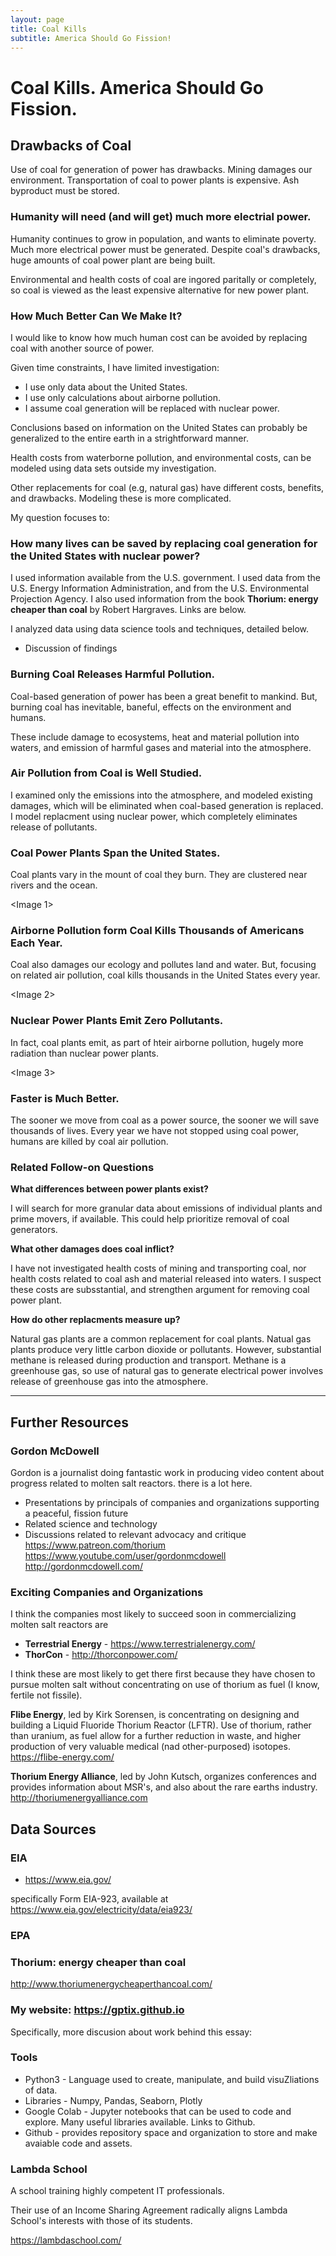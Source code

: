 ```yaml
---
layout: page
title: Coal Kills
subtitle: America Should Go Fission!
---
```

# Coal Kills. America Should Go Fission.

## Drawbacks of Coal

Use of coal for generation of power has drawbacks. Mining damages our environment. Transportation of coal to power plants is expensive. Ash byproduct must be stored.

### Humanity will need (and will get) much more electrial power.

Humanity continues to grow in population, and wants to eliminate poverty. Much more electrical power must be generated. Despite coal's drawbacks, huge amounts of coal power plant are being built. 

Environmental and health costs of coal are ingored paritally or completely, so coal is viewed as the least expensive alternative for
new power plant.

### How Much Better Can We Make It?

I would like to know how much human cost can be avoided by replacing coal with another source of power. 

Given time constraints, I have limited investigation:
- I use only data about the United States.
- I use only calculations about airborne pollution.
- I assume coal generation will be replaced with nuclear power.

Conclusions based on information on the United States can probably be generalized to the entire earth in a strightforward manner.

Health costs from waterborne pollution, and environmental costs, can be modeled using data sets outside my investigation.

Other replacements for coal (e.g, natural gas) have different costs, benefits, and drawbacks. Modeling these is more complicated.

My question focuses to:

### How many lives can be saved by replacing coal generation for the United States with nuclear power?

I used information available from the U.S. government. I used data from the U.S. Energy Information Administration, and from the U.S. Environmental Projection Agency. I also used information from the book __Thorium: energy cheaper than coal__ by Robert Hargraves. Links are below.

I analyzed data using data science tools and techniques, detailed below.
 
* Discussion of findings

### Burning Coal Releases Harmful Pollution.
Coal-based generation of power has been a great benefit to mankind. But, burning coal has inevitable, baneful, effects on the environment and humans. 

These include damage to ecosystems, heat and material pollution into waters, and emission of harmful gases and material into the atmosphere.

### Air Pollution from Coal is Well Studied.
I examined only the emissions into the atmosphere, and modeled existing damages, which will be eliminated when coal-based generation is replaced. I model replacment using nuclear power, which completely eliminates release of pollutants.

### Coal Power Plants Span the United States.

Coal plants vary in the mount of coal they burn. They are clustered near rivers and the ocean.

<Image 1>

### Airborne Pollution form Coal Kills Thousands of Americans Each Year.

Coal also damages our ecology and pollutes land and water. But, focusing on related air pollution, coal kills thousands in the United States every year.

<Image 2>

### Nuclear Power Plants Emit Zero Pollutants.

In fact, coal plants emit, as part of hteir airborne pollution, hugely more radiation than nuclear power plants.

<Image 3>

### Faster is Much Better.

The sooner we move from coal as a power source, the sooner we will save thousands of lives. Every year we have not stopped using coal power, humans are killed by coal air pollution.

### Related Follow-on Questions

**What differences between power plants exist?**

I will search for more granular data about emissions of individual plants and prime movers, if available. This could help prioritize removal of coal generators.

**What other damages does coal inflict?**

I have not investigated health costs of mining and transporting coal, nor health costs related to coal ash and material released into waters. I suspect these costs are subsstantial, and strengthen argument for removing coal power plant.

**How do other replacments measure up?**

Natural gas plants are a common replacement for coal plants. Natual gas plants produce very little carbon dioxide or pollutants. However, substantial methane is released during production and transport. Methane is a greenhouse gas, so use of natural gas to generate electrical power involves release of greenhouse gas into the atmosphere.

---
## Further Resources

### Gordon McDowell

Gordon is a journalist doing fantastic work in producing video content about progress related to molten salt reactors. there is a lot here. 
- Presentations by principals of companies and organizations supporting a peaceful, fission future
- Related science and technology
- Discussions related to relevant advocacy and critique
https://www.patreon.com/thorium
https://www.youtube.com/user/gordonmcdowell
http://gordonmcdowell.com/

### Exciting Companies and Organizations
I think the companies most likely to succeed soon in commercializing molten salt reactors are
- **Terrestrial Energy** - https://www.terrestrialenergy.com/
- **ThorCon** - http://thorconpower.com/

I think these are most likely to get there first because they have chosen to pursue molten salt without concentrating on use of thorium as fuel (I know, fertile not fissile).

**Flibe Energy**, led by Kirk Sorensen, is concentrating on designing and building a Liquid Fluoride Thorium Reactor (LFTR). Use of thorium, rather than uranium, as fuel allow for a further reduction in waste, and higher production of very valuable medical (nad other-purposed) isotopes.
https://flibe-energy.com/


**Thorium Energy Alliance**, led by John Kutsch, organizes conferences and provides information about MSR's, and also about the rare earths industry.
http://thoriumenergyalliance.com

## Data Sources
### EIA
- https://www.eia.gov/

specifically Form EIA-923, available at https://www.eia.gov/electricity/data/eia923/

### EPA

### Thorium: energy cheaper than coal
http://www.thoriumenergycheaperthancoal.com/


### My website: https://gptix.github.io
Specifically, more discusion about work behind this essay: 

### Tools
- Python3 - Language used to create, manipulate, and build visuZliations of data.
- Libraries - Numpy, Pandas, Seaborn, Plotly
- Google Colab - Jupyter notebooks that can be used to code and explore. Many useful libraries available. Links to Github.
- Github - provides repository space and organization to store and make avaiable code and assets.

### Lambda School
A school training highly competent IT professionals. 

Their use of an Income Sharing Agreement radically aligns Lambda School's interests with those of its students.

https://lambdaschool.com/
